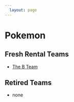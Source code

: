 ```yaml
---
  layout: page
---
```


# Pokemon

## Fresh Rental Teams

- [The B Team](./the-b-team)

## Retired Teams

- none

